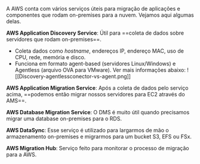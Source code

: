 A AWS conta com vários serviços úteis para migração de aplicações e componentes que rodam on-premises para a nuvem. Vejamos aqui algumas delas.

**AWS Application Discovery Service**: Útil para ==coleta de dados sobre servidores que rodam on-premises==.
- Coleta dados como *hostname*, endereços IP, endereço MAC, uso de CPU, rede, memória e disco.
- Funciona em formato agent-based (servidores Linux/Windows) e Agentless (arquivo OVA para VMware). Ver mais informações abaixo:
	![[Discovery-agentlessconector-vs-agent.png]]

**AWS Application Migration Service**: Após a coleta de dados pelo serviço acima, ==podemos então migrar nossos servidores para EC2 através do AMS==.

**AWS Database Migration Service**: O DMS é muito útil quando precisamos migrar uma database on-premises para o RDS.

**AWS DataSync**: Esse serviço é utilizado para largarmos de mão o armazenamento on-premises e migrarmos para um bucket S3, EFS ou FSx.

**AWS Migration Hub**: Serviço feito para monitorar o processo de migração para a AWS.